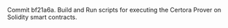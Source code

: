 Commit bf21a6a.                    Build and Run scripts for executing the Certora Prover on Solidity smart contracts.